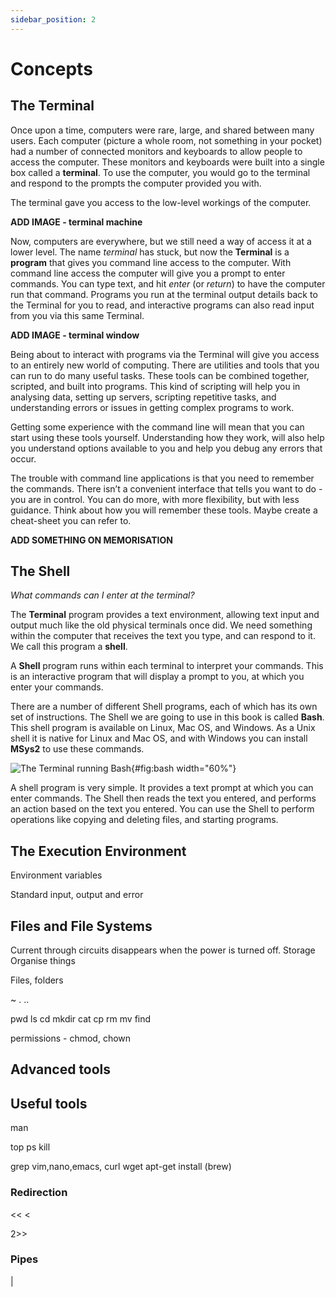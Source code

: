 ```yaml
---
sidebar_position: 2
---
```


# Concepts

## The Terminal

Once upon a time, computers were rare, large, and shared between many users. Each computer (picture a whole room, not something in your pocket) had a number of connected monitors and keyboards to allow people to access the computer. These monitors and keyboards were built into a single box called a **terminal**. To use the computer, you would go to the terminal and respond to the prompts the computer provided you with.

The terminal gave you access to the low-level workings of the computer.

**ADD IMAGE - terminal machine**

Now, computers are everywhere, but we still need a way of access it at a lower level. The name *terminal* has stuck, but now the **Terminal** is a **program** that gives you command line access to the computer. With command line access the computer will give you a prompt to enter commands. You can type text, and hit *enter* (or *return*) to have the computer run that command. Programs you run at the terminal output details back to the Terminal for you to read, and interactive programs can also read input from you via this same Terminal.

 **ADD IMAGE - terminal window**

Being about to interact with programs via the Terminal will give you access to an entirely new world of computing. There are utilities and tools that you can run to do many useful tasks. These tools can be combined together, scripted, and built into programs. This kind of scripting will help you in analysing data, setting up servers, scripting repetitive tasks, and understanding errors or issues in getting complex programs to work.

Getting some experience with the command line will mean that you can start using these tools yourself. Understanding how they work, will also help you understand options available to you and help you debug any errors that occur.

The trouble with command line applications is that you need to remember the commands. There isn’t a convenient interface that tells you want to do - you are in control. You can do more, with more flexibility, but with less guidance. Think about how you will remember these tools. Maybe create a cheat-sheet you can refer to.

**ADD SOMETHING ON MEMORISATION**

## The Shell

*What commands can I enter at the terminal?*

The **Terminal** program provides a text environment, allowing text input and output much like the old physical terminals once did. We need something within the computer that receives the text you type, and can respond to it. We call this program a **shell**.

A **Shell** program runs within each terminal to interpret your commands. This is an interactive program that will display a prompt to you, at which you enter your commands.

There are a number of different Shell programs, each of which has its
own set of instructions. The Shell we are going to use in this book is
called **Bash**. This shell program is available on Linux, Mac OS, and
Windows. As a Unix shell it is native for Linux and Mac OS, and with
Windows you can install **MSys2** to use these commands.

![The Terminal running
Bash](./topics/programs-and-compilers/images/Bash.png){#fig:bash
width="60%"}

A shell program is very simple. It provides a text prompt at which you
can enter commands. The Shell then reads the text you entered, and
performs an action based on the text you entered. You can use the Shell
to perform operations like copying and deleting files, and starting
programs.

 
## The Execution Environment

Environment variables

Standard input, output and error

## Files and File Systems

Current through circuits disappears when the power is turned off.
Storage
Organise things

Files, folders

~
.
..

pwd
ls
cd
mkdir
cat
cp
rm
mv
find

permissions - chmod, chown




## Advanced tools

## Useful tools

man

top
ps
kill

grep
vim,nano,emacs,
curl wget
apt-get install (brew)


### Redirection

>>
>
<<
< 

2>>

### Pipes

|

